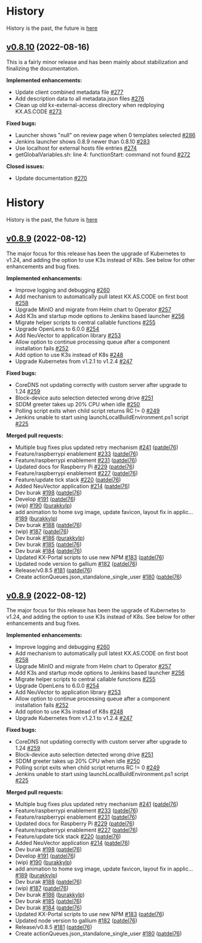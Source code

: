 # History

History is the past, the future is [here](https://accenture.github.io/kx.as.code/Overview/Future-Roadmap/)

## [v0.8.10](https://github.com/Accenture/kx.as.code/releases/tag/v0.8.10) (2022-08-16)
This is a fairly minor release and has been mainly about stabilization and finalizing the documentation.

**Implemented enhancements:**

- Update client combined metadata file [\#277](https://github.com/Accenture/kx.as.code/issues/277)
- Add description data to all metadata.json files [\#276](https://github.com/Accenture/kx.as.code/issues/276)
- Clean up old kx-external-access directory when redploying KX.AS.CODE [\#273](https://github.com/Accenture/kx.as.code/issues/273)

**Fixed bugs:**

- Launcher shows "null" on review page when 0 templates selected [\#286](https://github.com/Accenture/kx.as.code/issues/286)
- Jenkins launcher shows 0.8.9 newer than 0.8.10 [\#283](https://github.com/Accenture/kx.as.code/issues/283)
- Use localhost for external hosts file entries [\#274](https://github.com/Accenture/kx.as.code/issues/274)
- getGlobalVariables.sh: line 4: functionStart: command not found [\#272](https://github.com/Accenture/kx.as.code/issues/272)

**Closed issues:**

- Update documentation [\#270](https://github.com/Accenture/kx.as.code/issues/270)

# History

History is the past, the future is [here](https://accenture.github.io/kx.as.code/Overview/Future-Roadmap/)

## [v0.8.9](https://github.com/Accenture/kx.as.code/releases/tag/v0.8.9) (2022-08-12)
The major focus for this release has been the upgrade of Kubernetes to v1.24, and adding the option to use K3s instead of K8s. See below for other enhancements and bug fixes.

**Implemented enhancements:**

- Improve logging and debugging [\#260](https://github.com/Accenture/kx.as.code/issues/260)
- Add mechanism to automatically pull latest KX.AS.CODE on first boot [\#258](https://github.com/Accenture/kx.as.code/issues/258)
- Upgrade MinIO and migrate from Helm chart to Operator [\#257](https://github.com/Accenture/kx.as.code/issues/257)
- Add K3s and startup mode options to Jenkins based launcher [\#256](https://github.com/Accenture/kx.as.code/issues/256)
- Migrate helper scripts to central callable functions [\#255](https://github.com/Accenture/kx.as.code/issues/255)
- Upgrade OpenLens to 6.0.0 [\#254](https://github.com/Accenture/kx.as.code/issues/254)
- Add NeuVector to application library [\#253](https://github.com/Accenture/kx.as.code/issues/253)
- Allow option to continue processing queue after a component installation fails [\#252](https://github.com/Accenture/kx.as.code/issues/252)
- Add option to use K3s instead of K8s [\#248](https://github.com/Accenture/kx.as.code/issues/248)
- Upgrade Kubernetes from v1.2.1 to v1.2.4 [\#247](https://github.com/Accenture/kx.as.code/issues/247)

**Fixed bugs:**

- CoreDNS not updating correctly with custom server after upgrade to 1.24 [\#259](https://github.com/Accenture/kx.as.code/issues/259)
- Block-device auto selection detected wrong drive [\#251](https://github.com/Accenture/kx.as.code/issues/251)
- SDDM greeter takes up 20% CPU when idle [\#250](https://github.com/Accenture/kx.as.code/issues/250)
- Polling script exits when child script returns RC != 0 [\#249](https://github.com/Accenture/kx.as.code/issues/249)
- Jenkins unable to start using launchLocalBuildEnvironment.ps1 script [\#225](https://github.com/Accenture/kx.as.code/issues/225)

**Merged pull requests:**

- Multiple bug fixes plus updated retry mechanism [\#241](https://github.com/Accenture/kx.as.code/pull/241) ([patdel76](https://github.com/patdel76))
- Feature/raspberrypi enablement [\#233](https://github.com/Accenture/kx.as.code/pull/233) ([patdel76](https://github.com/patdel76))
- Feature/raspberrypi enablement [\#231](https://github.com/Accenture/kx.as.code/pull/231) ([patdel76](https://github.com/patdel76))
- Updated docs for Raspberry Pi [\#229](https://github.com/Accenture/kx.as.code/pull/229) ([patdel76](https://github.com/patdel76))
- Feature/raspberrypi enablement [\#227](https://github.com/Accenture/kx.as.code/pull/227) ([patdel76](https://github.com/patdel76))
- Feature/update tick stack [\#220](https://github.com/Accenture/kx.as.code/pull/220) ([patdel76](https://github.com/patdel76))
- Added NeuVector application [\#214](https://github.com/Accenture/kx.as.code/pull/214) ([patdel76](https://github.com/patdel76))
- Dev burak [\#198](https://github.com/Accenture/kx.as.code/pull/198) ([patdel76](https://github.com/patdel76))
- Develop [\#191](https://github.com/Accenture/kx.as.code/pull/191) ([patdel76](https://github.com/patdel76))
- \(wip\) [\#190](https://github.com/Accenture/kx.as.code/pull/190) ([burakkylp](https://github.com/burakkylp))
- add animation to home svg image, update favicon, layout fix in applic… [\#189](https://github.com/Accenture/kx.as.code/pull/189) ([burakkylp](https://github.com/burakkylp))
- Dev burak [\#188](https://github.com/Accenture/kx.as.code/pull/188) ([patdel76](https://github.com/patdel76))
- \(wip\) [\#187](https://github.com/Accenture/kx.as.code/pull/187) ([patdel76](https://github.com/patdel76))
- Dev burak [\#186](https://github.com/Accenture/kx.as.code/pull/186) ([burakkylp](https://github.com/burakkylp))
- Dev burak [\#185](https://github.com/Accenture/kx.as.code/pull/185) ([patdel76](https://github.com/patdel76))
- Dev burak [\#184](https://github.com/Accenture/kx.as.code/pull/184) ([patdel76](https://github.com/patdel76))
- Updated KX-Portal scripts to use new NPM [\#183](https://github.com/Accenture/kx.as.code/pull/183) ([patdel76](https://github.com/patdel76))
- Updated node version to gallium [\#182](https://github.com/Accenture/kx.as.code/pull/182) ([patdel76](https://github.com/patdel76))
- Release/v0.8.5 [\#181](https://github.com/Accenture/kx.as.code/pull/181) ([patdel76](https://github.com/patdel76))
- Create actionQueues.json\_standalone\_single\_user [\#180](https://github.com/Accenture/kx.as.code/pull/180) ([patdel76](https://github.com/patdel76))

## [v0.8.9](https://github.com/Accenture/kx.as.code/releases/tag/v0.8.9) (2022-08-12)
The major focus for this release has been the upgrade of Kubernetes to v1.24, and adding the option to use K3s instead of K8s. See below for other enhancements and bug fixes.

**Implemented enhancements:**

- Improve logging and debugging [\#260](https://github.com/Accenture/kx.as.code/issues/260)
- Add mechanism to automatically pull latest KX.AS.CODE on first boot [\#258](https://github.com/Accenture/kx.as.code/issues/258)
- Upgrade MinIO and migrate from Helm chart to Operator [\#257](https://github.com/Accenture/kx.as.code/issues/257)
- Add K3s and startup mode options to Jenkins based launcher [\#256](https://github.com/Accenture/kx.as.code/issues/256)
- Migrate helper scripts to central callable functions [\#255](https://github.com/Accenture/kx.as.code/issues/255)
- Upgrade OpenLens to 6.0.0 [\#254](https://github.com/Accenture/kx.as.code/issues/254)
- Add NeuVector to application library [\#253](https://github.com/Accenture/kx.as.code/issues/253)
- Allow option to continue processing queue after a component installation fails [\#252](https://github.com/Accenture/kx.as.code/issues/252)
- Add option to use K3s instead of K8s [\#248](https://github.com/Accenture/kx.as.code/issues/248)
- Upgrade Kubernetes from v1.2.1 to v1.2.4 [\#247](https://github.com/Accenture/kx.as.code/issues/247)

**Fixed bugs:**

- CoreDNS not updating correctly with custom server after upgrade to 1.24 [\#259](https://github.com/Accenture/kx.as.code/issues/259)
- Block-device auto selection detected wrong drive [\#251](https://github.com/Accenture/kx.as.code/issues/251)
- SDDM greeter takes up 20% CPU when idle [\#250](https://github.com/Accenture/kx.as.code/issues/250)
- Polling script exits when child script returns RC != 0 [\#249](https://github.com/Accenture/kx.as.code/issues/249)
- Jenkins unable to start using launchLocalBuildEnvironment.ps1 script [\#225](https://github.com/Accenture/kx.as.code/issues/225)

**Merged pull requests:**

- Multiple bug fixes plus updated retry mechanism [\#241](https://github.com/Accenture/kx.as.code/pull/241) ([patdel76](https://github.com/patdel76))
- Feature/raspberrypi enablement [\#233](https://github.com/Accenture/kx.as.code/pull/233) ([patdel76](https://github.com/patdel76))
- Feature/raspberrypi enablement [\#231](https://github.com/Accenture/kx.as.code/pull/231) ([patdel76](https://github.com/patdel76))
- Updated docs for Raspberry Pi [\#229](https://github.com/Accenture/kx.as.code/pull/229) ([patdel76](https://github.com/patdel76))
- Feature/raspberrypi enablement [\#227](https://github.com/Accenture/kx.as.code/pull/227) ([patdel76](https://github.com/patdel76))
- Feature/update tick stack [\#220](https://github.com/Accenture/kx.as.code/pull/220) ([patdel76](https://github.com/patdel76))
- Added NeuVector application [\#214](https://github.com/Accenture/kx.as.code/pull/214) ([patdel76](https://github.com/patdel76))
- Dev burak [\#198](https://github.com/Accenture/kx.as.code/pull/198) ([patdel76](https://github.com/patdel76))
- Develop [\#191](https://github.com/Accenture/kx.as.code/pull/191) ([patdel76](https://github.com/patdel76))
- \(wip\) [\#190](https://github.com/Accenture/kx.as.code/pull/190) ([burakkylp](https://github.com/burakkylp))
- add animation to home svg image, update favicon, layout fix in applic… [\#189](https://github.com/Accenture/kx.as.code/pull/189) ([burakkylp](https://github.com/burakkylp))
- Dev burak [\#188](https://github.com/Accenture/kx.as.code/pull/188) ([patdel76](https://github.com/patdel76))
- \(wip\) [\#187](https://github.com/Accenture/kx.as.code/pull/187) ([patdel76](https://github.com/patdel76))
- Dev burak [\#186](https://github.com/Accenture/kx.as.code/pull/186) ([burakkylp](https://github.com/burakkylp))
- Dev burak [\#185](https://github.com/Accenture/kx.as.code/pull/185) ([patdel76](https://github.com/patdel76))
- Dev burak [\#184](https://github.com/Accenture/kx.as.code/pull/184) ([patdel76](https://github.com/patdel76))
- Updated KX-Portal scripts to use new NPM [\#183](https://github.com/Accenture/kx.as.code/pull/183) ([patdel76](https://github.com/patdel76))
- Updated node version to gallium [\#182](https://github.com/Accenture/kx.as.code/pull/182) ([patdel76](https://github.com/patdel76))
- Release/v0.8.5 [\#181](https://github.com/Accenture/kx.as.code/pull/181) ([patdel76](https://github.com/patdel76))
- Create actionQueues.json\_standalone\_single\_user [\#180](https://github.com/Accenture/kx.as.code/pull/180) ([patdel76](https://github.com/patdel76))

